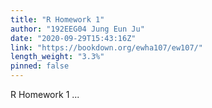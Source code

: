 ```yaml
---
title: "R Homework 1"
author: "192EEG04 Jung Eun Ju"
date: "2020-09-29T15:43:16Z"
link: "https://bookdown.org/ewha107/ew107/"
length_weight: "3.3%"
pinned: false
---
```


R Homework 1 ...
